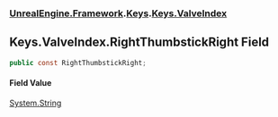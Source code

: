 ### [UnrealEngine.Framework](./UnrealEngine-Framework.md 'UnrealEngine.Framework').[Keys](./UnrealEngine-Framework-Keys.md 'UnrealEngine.Framework.Keys').[Keys.ValveIndex](./UnrealEngine-Framework-Keys-ValveIndex.md 'UnrealEngine.Framework.Keys.ValveIndex')
## Keys.ValveIndex.RightThumbstickRight Field
  
```csharp
public const RightThumbstickRight;
```
#### Field Value
[System.String](https://docs.microsoft.com/en-us/dotnet/api/System.String 'System.String')  
